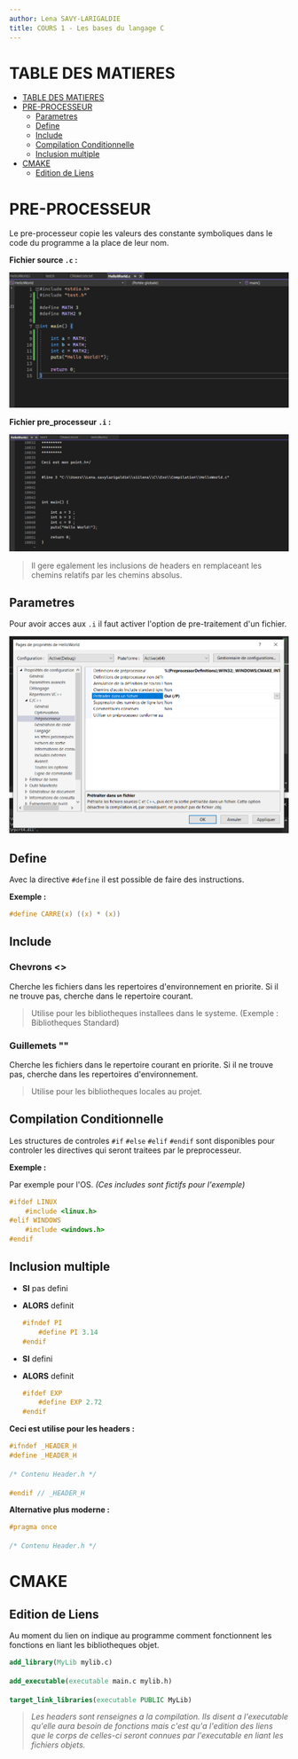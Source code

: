 ```yaml
---
author: Lena SAVY-LARIGALDIE
title: COURS 1 - Les bases du langage C
---
```


# TABLE DES MATIERES
- [TABLE DES MATIERES](#table-des-matieres)
- [PRE-PROCESSEUR](#pre-processeur)
  - [Parametres](#parametres)
  - [Define](#define)
  - [Include](#include)
  - [Compilation Conditionnelle](#compilation-conditionnelle)
  - [Inclusion multiple](#inclusion-multiple)
- [CMAKE](#cmake)
  - [Edition de Liens](#edition-de-liens)


# PRE-PROCESSEUR

Le pre-processeur copie les valeurs des constante symboliques dans le code du programme a la place de leur nom.

**Fichier source `.c` :**

![](https://raw.githubusercontent.com/Plunne/siilena/main/C/Cours/images/preproctest1.PNG)

**Fichier pre_processeur `.i` :**

![](https://raw.githubusercontent.com/Plunne/siilena/main/C/Cours/images/preproctest2.PNG)

> Il gere egalement les inclusions de headers en remplaceant les chemins relatifs par les chemins absolus.

## Parametres

Pour avoir acces aux `.i` il faut activer l'option de pre-traitement d'un fichier.

![](https://raw.githubusercontent.com/Plunne/siilena/main/C/Cours/images/preprocsettings.PNG)

## Define

Avec la directive `#define` il est possible de faire des instructions.

**Exemple :**
```c
#define CARRE(x) ((x) * (x))
```

## Include

### Chevrons <>

Cherche les fichiers dans les repertoires d'environnement en priorite.
Si il ne trouve pas, cherche dans le repertoire courant.

> Utilise pour les bibliotheques installees dans le systeme. (Exemple : Bibliotheques Standard)

### Guillemets ""

Cherche les fichiers dans le repertoire courant en priorite.
Si il ne trouve pas, cherche dans les repertoires d'environnement.

> Utilise pour les bibliotheques locales au projet.

## Compilation Conditionnelle

Les structures de controles `#if` `#else` `#elif` `#endif` sont disponibles pour
controler les directives qui seront traitees par le preprocesseur.

**Exemple :**

Par exemple pour l'OS. *(Ces includes sont fictifs pour l'exemple)*

```c
#ifdef LINUX
    #include <linux.h>
#elif WINDOWS
    #include <windows.h>
#endif
```

## Inclusion multiple

- **SI** pas defini
- **ALORS** definit

    ```c
    #ifndef PI
        #define PI 3.14
    #endif
    ```

- **SI** defini
- **ALORS** definit

    ```c
    #ifdef EXP
        #define EXP 2.72
    #endif
    ```

**Ceci est utilise pour les headers :**

```c
#ifndef _HEADER_H
#define _HEADER_H

/* Contenu Header.h */

#endif // _HEADER_H
```

**Alternative plus moderne :**

```c
#pragma once

/* Contenu Header.h */
```

# CMAKE

## Edition de Liens

Au moment du lien on indique au programme comment fonctionnent les fonctions en liant les bibliotheques objet.

```cmake
add_library(MyLib mylib.c)

add_executable(executable main.c mylib.h)

target_link_libraries(executable PUBLIC MyLib)
```

> *Les headers sont renseignes a la compilation. Ils disent a l'executable qu'elle aura besoin de fonctions mais c'est qu'a l'edition des liens que le corps de celles-ci seront connues par l'executable en liant les fichiers objets.*
